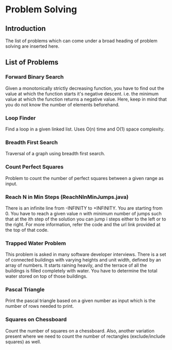 # Problem Solving

## Introduction
The list of problems which can come under a broad heading of problem solving are 
inserted here. 

## List of Problems

### Forward Binary Search

Given a monotonically strictly decreasing function, you have to find out the value 
at which the function starts it's negative descent. i.e. the minimum value at which 
the function returns a negative value. Here, keep in mind that you do not know the 
number of elements beforehand.

### Loop Finder

Find a loop in a given linked list. Uses O(n) time and O(1) space complexity.

### Breadth First Search

Traversal of a graph using breadth first search. 

### Count Perfect Squares

Problem to count the number of perfect squares between a given range as input.

### Reach N in Min Steps (ReachNInMinJumps.java)

There is an infinite line from -INFINITY to +INFINITY. You are starting from 0.
You have to reach a given value n with minimum number of jumps such that at 
the ith step of the solution you can jump i steps either to the left or to the right.
For more information, refer the code and the url link provided at the top of that code.

### Trapped Water Problem

This problem is asked in many software developer interviews. There is a set of connected
buildings with varying heights and unit width, defined by an array of numbers. It starts 
raining heavily, and the terrace of all the buildings is filled completely with water.
You have to determine the total water stored on top of those buildings.

### Pascal Triangle

Print the pascal triangle based on a given number as input which is the number of rows
needed to print.

### Squares on Chessboard

Count the number of squares on a chessboard. Also, another variation present where 
we need to count the number of rectangles (exclude/include squares) as well.
